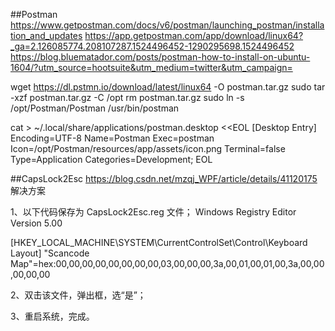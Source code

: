##Postman
https://www.getpostman.com/docs/v6/postman/launching_postman/installation_and_updates
https://app.getpostman.com/app/download/linux64?_ga=2.126085774.208107287.1524496452-1290295698.1524496452
https://blog.bluematador.com/posts/postman-how-to-install-on-ubuntu-1604/?utm_source=hootsuite&utm_medium=twitter&utm_campaign=


wget https://dl.pstmn.io/download/latest/linux64 -O postman.tar.gz
sudo tar -xzf postman.tar.gz -C /opt
rm postman.tar.gz
sudo ln -s /opt/Postman/Postman /usr/bin/postman


cat > ~/.local/share/applications/postman.desktop <<EOL
[Desktop Entry]
Encoding=UTF-8
Name=Postman
Exec=postman
Icon=/opt/Postman/resources/app/assets/icon.png
Terminal=false
Type=Application
Categories=Development;
EOL

##CapsLock2Esc
https://blog.csdn.net/mzqj_WPF/article/details/41120175
解决方案


1、以下代码保存为 CapsLock2Esc.reg 文件；
Windows Registry Editor Version 5.00

[HKEY_LOCAL_MACHINE\SYSTEM\CurrentControlSet\Control\Keyboard Layout]
"Scancode Map"=hex:00,00,00,00,00,00,00,00,03,00,00,00,3a,00,01,00,01,00,3a,00,00,00,00,00

2、双击该文件，弹出框，选“是”；

3、重启系统，完成。